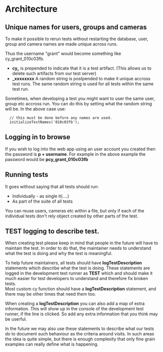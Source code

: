 # Architecture

## Unique names for users, groups and cameras

To make it possible to rerun tests without restarting the database, user, group and camera names are made unique across runs. 

Thus the username "grant" would become something like cy_grant_010c03fb.  
* **cy_**  is prepended to indicate that it is a test artifact.  (This allows us to delete such artifacts from our test server)
* **_xxxxxxxx**  A random string is postpended to make it unique accross test runs.  The same random string is used for all tests within the same test run.

Sometimes, when developing a test you might want to user the same user, group etc accross run.   You can do this by setting what the random string will be.   In the above case use:
```
  // this must be done before any names are used. 
  initializeTestNames('010c03fb');
```

## Logging in to browse

If you wish to log into the web app using an user account you created then the password is **p + username**.  For example in the above example the password would be **pcy_grant_010c03fb**


## Running tests ##

It goes without saying that all tests should run:
  * Individually - as single it(....)
  * As part of the suite of all tests

You can reuse users, cameras etc within a file, but only if each of the individual tests don't rely object created by other parts of the test.


## **TEST** logging to describe test.

When creating test please keep in mind that people in the future will have to maintain the test.   In order to do that, the maintainer needs to understand 
what the test is doing and why the test is meaningful.  

To help future maintainers, all tests should have **logTestDescription** statements which describe what the test is doing.   These statements
are logged in the development test runner as **TEST** which and should make it much easier for test developers to understand and therefore fix broken tests.   
Most custom cy function should have a **logTestDescription** statement, and there may be other times that need them too. 

When creating a **logTestDescription** you can also add a map of extra information.   This will show up in the console of the development test runner, 
if the line is clicked.   So add any extra information that you think may be userful. 

In the future we may also use these statements to describe what our tests do to document such behaviour as the criteria around visits.   In such areas the
idea is quite simple, but there is enough complexity that only fine grain examples can really define what is happening. 

